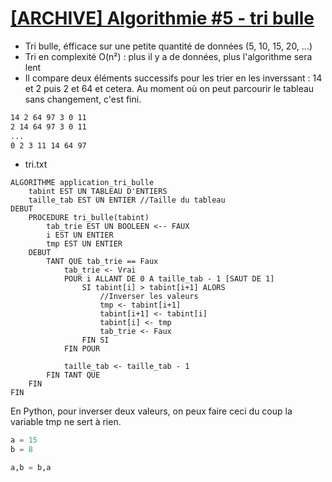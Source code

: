 # [[ARCHIVE] Algorithmie #5 - tri bulle](https://www.youtube.com/watch?v=hNxmICW60lg&list=PLrSOXFDHBtfG0Fb0g--43a0b47e9hrwlB&index=5)

+ Tri bulle, éfficace sur une petite quantité de données (5, 10, 15, 20, ...)
+ Tri en complexité O(n²) : plus il y a de données, plus l'algorithme sera lent
+ Il compare deux éléments successifs pour les trier en les inverssant : 14 et 2 puis 2 et 64 et cetera. Au moment où on peut parcourir le tableau sans changement, c'est fini.
```txt
14 2 64 97 3 0 11
2 14 64 97 3 0 11
...
0 2 3 11 14 64 97
```

+ tri.txt
```
ALGORITHME application_tri_bulle
    tabint EST UN TABLEAU D'ENTIERS
    taille_tab EST UN ENTIER //Taille du tableau
DEBUT
    PROCEDURE tri_bulle(tabint)
        tab_trie EST UN BOOLEEN <-- FAUX
        i EST UN ENTIER
        tmp EST UN ENTIER
    DEBUT
        TANT QUE tab_trie == Faux
            tab_trie <- Vrai
            POUR i ALLANT DE 0 A taille_tab - 1 [SAUT DE 1]
                SI tabint[i] > tabint[i+1] ALORS
                    //Inverser les valeurs
                    tmp <- tabint[i+1]
                    tabint[i+1] <- tabint[i]
                    tabint[i] <- tmp
                    tab_trie <- Faux
                FIN SI
            FIN POUR

            taille_tab <- taille_tab - 1
        FIN TANT QUE
    FIN
FIN
```

En Python, pour inverser deux valeurs, on peux faire ceci du coup la variable tmp ne sert à rien.
```py
a = 15
b = 8

a,b = b,a
```